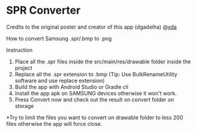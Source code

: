 # SPR Converter
Credits to the original poster and creator of this app (dgadelha) @<a href="https://forum.xda-developers.com/showpost.php?p=77683386&postcount=105">xda</a>

How to convert Samsung .spr/.bmp to .png

Instruction
1. Place all the .spr files inside the src/main/res/drawable folder inside the project
2. Replace all the .spr extension to .bmp (Tip: Use BulkRenameUtility software and use replace extension)
3. Build the app with Android Studio or Gradle cli
4. Install the app apk on SAMSUNG devices otherwise it won't work.
5. Press Convert now and check out the result on convert folder on storage

*Try to limit the files you want to convert on drawable folder to less 200 files otherwise the app will force close.